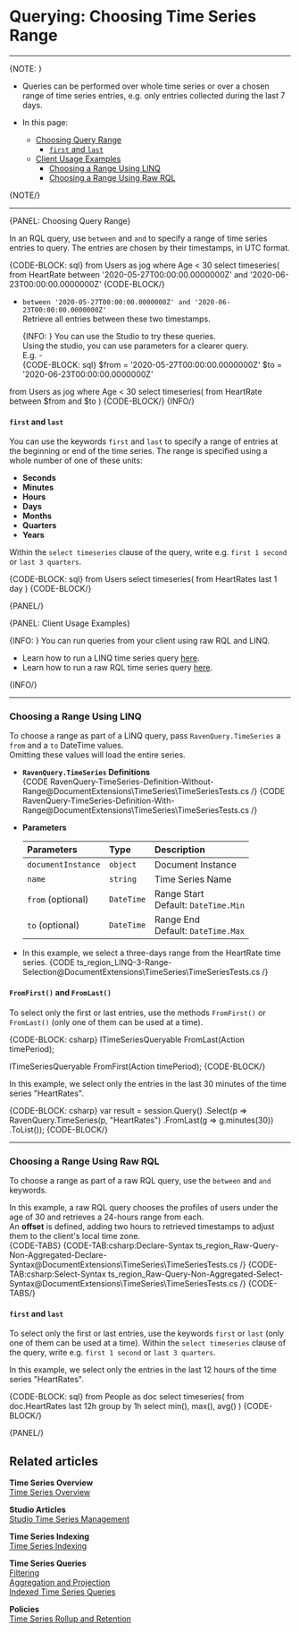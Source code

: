 ﻿# Querying: Choosing Time Series Range

---

{NOTE: }

* Queries can be performed over whole time series or over a chosen range 
  of time series entries, e.g. only entries collected during the last 7 days.  
    
* In this page:  
  * [Choosing Query Range](../../../document-extensions/timeseries/querying/choosing-query-range#choosing-query-range)
      * [`first` and `last`](../../../document-extensions/timeseries/querying/choosing-query-range#and-)
  * [Client Usage Examples](../../../document-extensions/timeseries/querying/choosing-query-range#client-usage-examples)
      * [Choosing a Range Using LINQ](../../../document-extensions/timeseries/querying/choosing-query-range#choosing-a-range-using-linq)
      * [Choosing a Range Using Raw RQL](../../../document-extensions/timeseries/querying/choosing-query-range#choosing-a-range-using-raw-rql)

{NOTE/}

---

{PANEL: Choosing Query Range}

In an RQL query, use `between` and `and` to specify a range of time series 
entries to query. The entries are chosen by their timestamps, in UTC format.  

{CODE-BLOCK: sql}
from Users as jog where Age < 30
select timeseries(
   from HeartRate 
   between 
      '2020-05-27T00:00:00.0000000Z'
     and 
      '2020-06-23T00:00:00.0000000Z'
{CODE-BLOCK/}
  
  * `between '2020-05-27T00:00:00.0000000Z' and '2020-06-23T00:00:00.0000000Z'`  
    Retrieve all entries between these two timestamps.  
      
      {INFO: }
      You can use the Studio to try these queries.  
      Using the studio, you can use parameters for a clearer query.  
      E.g. -  
      {CODE-BLOCK: sql}
      $from = '2020-05-27T00:00:00.0000000Z'
$to = '2020-06-23T00:00:00.0000000Z'

from Users as jog where Age < 30
select timeseries(
   from HeartRate 
   between $from and $to
)
      {CODE-BLOCK/}
      {INFO/}

#### `first` and `last`

You can use the keywords `first` and `last` to specify a range of entries at the 
beginning or end of the time series. The range is specified using a whole 
number of one of these units:  

* **Seconds**  
* **Minutes**  
* **Hours**  
* **Days**  
* **Months**  
* **Quarters**  
* **Years**  

Within the `select timeseries` clause of the query, write e.g. `first 1 second` or 
`last 3 quarters`.

{CODE-BLOCK: sql}
from Users
select timeseries(
   from HeartRates 
   last 1 day
)
{CODE-BLOCK/}

{PANEL/}

{PANEL: Client Usage Examples}

{INFO: }
You can run queries from your client using raw RQL and LINQ.  

* Learn how to run a LINQ time series query [here](../../../document-extensions/timeseries/client-api/session/querying#time-series-linq-queries).  
* Learn how to run a raw RQL time series query [here](../../../document-extensions/timeseries/client-api/session/querying#client-raw-rql-queries).  

{INFO/}

---

### Choosing a Range Using LINQ

To choose a range as part of a LINQ query, pass `RavenQuery.TimeSeries` 
a `from` and a `to` DateTime values.  
Omitting these values will load the entire series.  

* **`RavenQuery.TimeSeries` Definitions**  
   {CODE RavenQuery-TimeSeries-Definition-Without-Range@DocumentExtensions\TimeSeries\TimeSeriesTests.cs /}
   {CODE RavenQuery-TimeSeries-Definition-With-Range@DocumentExtensions\TimeSeries\TimeSeriesTests.cs /}
            

* **Parameters**  

    | Parameters | Type | Description |
    |:-------------|:-------------|:-------------|
    | `documentInstance` | `object` | Document Instance |
    | `name` | `string` | Time Series Name |
    | `from` (optional) | `DateTime` | Range Start <br> Default: `DateTime.Min` |
    | `to` (optional) | `DateTime` | Range End <br> Default: `DateTime.Max` |
  
* In this example, we select a three-days range from the HeartRate time series.
  {CODE ts_region_LINQ-3-Range-Selection@DocumentExtensions\TimeSeries\TimeSeriesTests.cs /}

#### `FromFirst()` and `FromLast()`

To select only the first or last entries, use the methods `FromFirst()` or `FromLast()` 
(only one of them can be used at a time).  

{CODE-BLOCK: csharp}
ITimeSeriesQueryable FromLast(Action<ITimePeriodBuilder> timePeriod);

ITimeSeriesQueryable FromFirst(Action<ITimePeriodBuilder> timePeriod);
{CODE-BLOCK/}

In this example, we select only the entries in the last 30 minutes of the time series 
"HeartRates".  

{CODE-BLOCK: csharp}
var result = session.Query<Person>()
    .Select(p => 
    RavenQuery.TimeSeries(p, "HeartRates")
        .FromLast(g => g.minutes(30))
        .ToList());
{CODE-BLOCK/}

---

### Choosing a Range Using Raw RQL

To choose a range as part of a raw RQL query, use the `between` and `and` keywords.  

In this example, a raw RQL query chooses the profiles of users under the age of 30 and 
retrieves a 24-hours range from each.  
An **offset** is defined, adding two hours to retrieved timestamps to adjust them 
to the client's local time zone.  
 {CODE-TABS}
 {CODE-TAB:csharp:Declare-Syntax ts_region_Raw-Query-Non-Aggregated-Declare-Syntax@DocumentExtensions\TimeSeries\TimeSeriesTests.cs /}
 {CODE-TAB:csharp:Select-Syntax ts_region_Raw-Query-Non-Aggregated-Select-Syntax@DocumentExtensions\TimeSeries\TimeSeriesTests.cs /}
 {CODE-TABS/}

#### `first` and `last`

To select only the first or last entries, use the keywords `first` or `last` 
(only one of them can be used at a time). Within the `select timeseries` 
clause of the query, write e.g. `first 1 second` or `last 3 quarters`.  

In this example, we select only the entries in the last 12 hours of the time series 
"HeartRates".  

{CODE-BLOCK: sql}
from People as doc
select timeseries(
    from doc.HeartRates 
    last 12h
    group by 1h
    select min(), max(), avg()
)
{CODE-BLOCK/}

{PANEL/}

## Related articles

**Time Series Overview**  
[Time Series Overview](../../../document-extensions/timeseries/overview)  

**Studio Articles**  
[Studio Time Series Management](../../../studio/database/document-extensions/time-series)  

**Time Series Indexing**  
[Time Series Indexing](../../../document-extensions/timeseries/indexing)  

**Time Series Queries**  
[Filtering](../../../document-extensions/timeseries/querying/filtering)  
[Aggregation and Projection](../../../document-extensions/timeseries/querying/aggregation-and-projections)  
[Indexed Time Series Queries](../../../document-extensions/timeseries/querying/using-indexes)  

**Policies**  
[Time Series Rollup and Retention](../../../document-extensions/timeseries/rollup-and-retention)  

